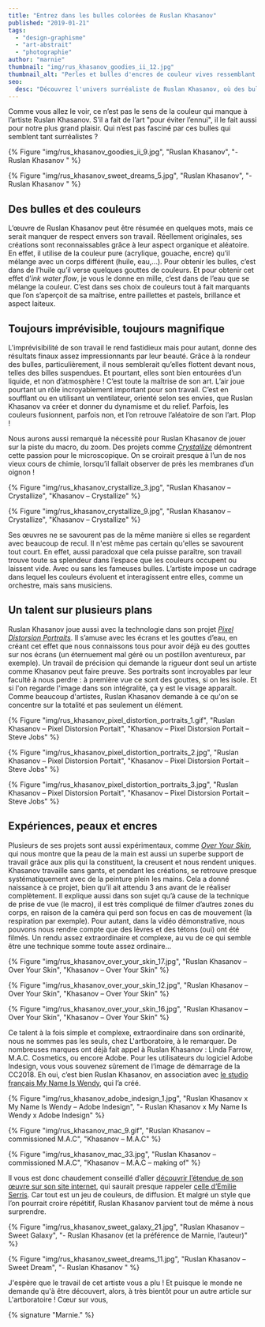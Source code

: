 ```yaml
---
title: "Entrez dans les bulles colorées de Ruslan Khasanov"
published: "2019-01-21"
tags: 
  - "design-graphisme"
  - "art-abstrait"
  - "photographie"
author: "marnie"
thumbnail: "img/rus_khasanov_goodies_ii_12.jpg"
thumbnail_alt: "Perles et bulles d'encres de couleur vives ressemblant à des planètes - Ruslan Khasanov"
seo:
  desc: "Découvrez l'univers surréaliste de Ruslan Khasanov, où des bulles colorées flottent au gré de la créativité."
---
```


Comme vous allez le voir, ce n’est pas le sens de la couleur qui manque à l’artiste Ruslan Khasanov. S’il a fait de l’art "pour éviter l’ennui", il le fait aussi pour notre plus grand plaisir. Qui n’est pas fasciné par ces bulles qui semblent tant surréalistes ?

{% Figure "img/rus_khasanov_goodies_ii_9.jpg", "Ruslan Khasanov", "- Ruslan Khasanov " %}

{% Figure "img/rus_khasanov_sweet_dreams_5.jpg", "Ruslan Khasanov", "- Ruslan Khasanov " %}

## Des bulles et des couleurs

L’œuvre de Ruslan Khasanov peut être résumée en quelques mots, mais ce serait manquer de respect envers son travail. Réellement originales, ses créations sont reconnaissables grâce à leur aspect organique et aléatoire. En effet, il utilise de la couleur pure (acrylique, gouache, encre) qu’il mélange avec un corps différent (huile, eau,...). Pour obtenir les bulles, c’est dans de l’huile qu’il verse quelques gouttes de couleurs. Et pour obtenir cet effet d’_ink water flow_, je vous le donne en mille, c’est dans de l’eau que se mélange la couleur. C’est dans ses choix de couleurs tout à fait marquants que l’on s’aperçoit de sa maîtrise, entre paillettes et pastels, brillance et aspect laiteux.

## Toujours imprévisible, toujours magnifique

L'imprévisibilité de son travail le rend fastidieux mais pour autant, donne des résultats finaux assez impressionnants par leur beauté. Grâce à la rondeur des bulles, particulièrement, il nous semblerait qu’elles flottent devant nous, telles des billes suspendues. Et pourtant, elles sont bien entourées d’un liquide, et non d’atmosphère ! C’est toute la maîtrise de son art. L’air joue pourtant un rôle incroyablement important pour son travail. C’est en soufflant ou en utilisant un ventilateur, orienté selon ses envies, que Ruslan Khasanov va créer et donner du dynamisme et du relief. Parfois, les couleurs fusionnent, parfois non, et l’on retrouve l’aléatoire de son l’art. Plop !

Nous aurons aussi remarqué la nécessité pour Ruslan Khasanov de jouer sur la piste du macro, du zoom. Des projets comme [_Crystallize_](https://ruskhasanov.com/crystallize.html) démontrent cette passion pour le microscopique. On se croirait presque à l’un de nos vieux cours de chimie, lorsqu’il fallait observer de près les membranes d’un oignon !

{% Figure "img/rus_khasanov_crystallize_3.jpg", "Ruslan Khasanov – Crystallize", "Khasanov – Crystallize" %}

{% Figure "img/rus_khasanov_crystallize_9.jpg", "Ruslan Khasanov – Crystallize", "Khasanov – Crystallize" %}

Ses œuvres ne se savourent pas de la même manière si elles se regardent avec beaucoup de recul. Il n'est même pas certain qu'elles se savourent tout court. En effet, aussi paradoxal que cela puisse paraître, son travail trouve toute sa splendeur dans l’espace que les couleurs occupent ou laissent vide. Avec ou sans les fameuses bulles. L’artiste impose un cadrage dans lequel les couleurs évoluent et interagissent entre elles, comme un orchestre, mais sans musiciens.

## Un talent sur plusieurs plans

Ruslan Khasanov joue aussi avec la technologie dans son projet [_Pixel Distorsion Portraits_](https://ruskhasanov.com/pixel-distortion-prtraits.html). Il s’amuse avec les écrans et les gouttes d’eau, en créant cet effet que nous connaissons tous pour avoir déjà eu des gouttes sur nos écrans (un éternuement mal géré ou un postillon aventureux, par exemple). Un travail de précision qui demande la rigueur dont seul un artiste comme Khasanov peut faire preuve. Ses portraits sont incroyables par leur faculté à nous perdre : à première vue ce sont des gouttes, si on les isole. Et si l'on regarde l'image dans son intégralité, ça y est le visage apparaît. Comme beaucoup d'artistes, Ruslan Khasanov demande à ce qu'on se concentre sur la totalité et pas seulement un élément.

{% Figure "img/rus_khasanov_pixel_distortion_portraits_1.gif", "Ruslan Khasanov – Pixel Distorsion Portait", "Khasanov – Pixel Distorsion Portait – Steve Jobs" %}

{% Figure "img/rus_khasanov_pixel_distortion_portraits_2.jpg", "Ruslan Khasanov – Pixel Distorsion Portait", "Khasanov – Pixel Distorsion Portait – Steve Jobs" %}

{% Figure "img/rus_khasanov_pixel_distortion_portraits_3.jpg", "Ruslan Khasanov – Pixel Distorsion Portait", "Khasanov – Pixel Distorsion Portait – Steve Jobs" %}

## Expériences, peaux et encres

Plusieurs de ses projets sont aussi expérimentaux, comme _[Over Your Skin](https://ruskhasanov.com/over-your-skin.html),_ qui nous montre que la peau de la main est aussi un superbe support de travail grâce aux plis qui la constituent, la creusent et nous rendent uniques. Khasanov travaille sans gants, et pendant les créations, se retrouve presque systématiquement avec de la peinture plein les mains. Cela a donné naissance à ce projet, bien qu’il ait attendu 3 ans avant de le réaliser complètement. Il explique aussi dans son sujet qu’à cause de la technique de prise de vue (le macro), il est très compliqué de filmer d’autres zones du corps, en raison de la caméra qui perd son focus en cas de mouvement (la respiration par exemple). Pour autant, dans la vidéo démonstrative, nous pouvons nous rendre compte que des lèvres et des tétons (oui) ont été filmés. Un rendu assez extraordinaire et complexe, au vu de ce qui semble être une technique somme toute assez ordinaire...

{% Figure "img/rus_khasanov_over_your_skin_17.jpg", "Ruslan Khasanov – Over Your Skin", "Khasanov – Over Your Skin" %}

{% Figure "img/rus_khasanov_over_your_skin_12.jpg", "Ruslan Khasanov – Over Your Skin", "Khasanov – Over Your Skin" %}

{% Figure "img/rus_khasanov_over_your_skin_16.jpg", "Ruslan Khasanov – Over Your Skin", "Khasanov – Over Your Skin" %}

Ce talent à la fois simple et complexe, extraordinaire dans son ordinarité, nous ne sommes pas les seuls, chez L'artboratoire, à le remarquer. De nombreuses marques ont déjà fait appel à Ruslan Khasanov : Linda Farrow, M.A.C. Cosmetics, ou encore Adobe. Pour les utilisateurs du logiciel Adobe Indesign, vous vous souvenez sûrement de l’image de démarrage de la CC2018. Eh oui, c’est bien Ruslan Khasanov, en association avec [le studio français My Name Is Wendy](https://www.mynameiswendy.fr/), qui l’a créé.

{% Figure "img/rus_khasanov_adobe_indesign_1.jpg", "Ruslan Khasanov x My Name Is Wendy – Adobe Indesign", "- Ruslan Khasanov x My Name Is Wendy x Adobe Indesign" %}

{% Figure "img/rus_khasanov_mac_9.gif", "Ruslan Khasanov – commissioned M.A.C", "Khasanov – M.A.C" %}

{% Figure "img/rus_khasanov_mac_33.jpg", "Ruslan Khasanov – commissioned M.A.C", "Khasanov – M.A.C – making of" %}

Il vous est donc chaudement conseillé d’aller [découvrir l’étendue de son œuvre sur son site internet](https://ruskhasanov.com/), qui saurait presque rappeler [celle d’Emilie Serris](/emilie-serris-art-abstrait-haut-couleurs/). Car tout est un jeu de couleurs, de diffusion. Et malgré un style que l’on pourrait croire répétitif, Ruslan Khasanov parvient tout de même à nous surprendre.

{% Figure "img/rus_khasanov_sweet_galaxy_21.jpg", "Ruslan Khasanov – Sweet Galaxy", "- Ruslan Khasanov (et la préférence de Marnie, l’auteur)" %}

{% Figure "img/rus_khasanov_sweet_dreams_11.jpg", "Ruslan Khasanov – Sweet Dream", "- Ruslan Khasanov " %}

J'espère que le travail de cet artiste vous a plu ! Et puisque le monde ne demande qu'à être découvert, alors, à très bientôt pour un autre article sur L'artboratoire ! Cœur sur vous,

{% signature "Marnie." %}

